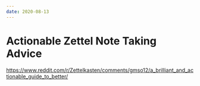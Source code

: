 ```yaml
---
date: 2020-08-13
---
```


# Actionable Zettel Note Taking Advice

<https://www.reddit.com/r/Zettelkasten/comments/gmso12/a_brilliant_and_actionable_guide_to_better/>
